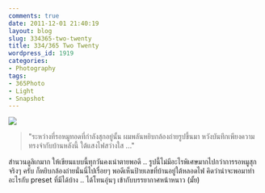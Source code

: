 ```yaml
---
comments: true
date: 2011-12-01 21:40:19
layout: blog
slug: 334365-two-twenty
title: 334/365 Two Twenty
wordpress_id: 1919
categories:
- Photography
tags:
- 365Photo
- Light
- Snapshot
---
```


[![](http://farm8.staticflickr.com/7007/6436200641_996c53d9c2_z.jpg)](http://www.flickr.com/photos/armno/6436200641/)


> "ระหว่างที่รอหมูทอดที่กำลังสุกอยู่นั้น ผมพลันหยิบกล้องถ่ายรูปขึ้นมา หวังบันทึกเพียงความทรงจำกับบ้านหลังนี้ ใต้แสงไฟสว่างใส ..."


สำนวนดูลิเกมาก ให้เขียนแบบนี้ทุกวันคงเน่าตายพอดี .. รูปนี้ไม่มีอะไรพิเศษมากไปกว่าการรอหมูสุกจริงๆ ครับ ก็หยิบกล้องถ่ายนั่นนี่ไปเรื่อยๆ พอดีเห็นป้ายเลขที่บ้านอยู่ใต้หลอดไฟ คิดว่าน่าจะพอมาทำอะไรกับ preset ที่มีได้บ้าง .. ได้โทนอุ่นๆ เข้ากับบรรยากาศหน้าหนาว (มั้ย)
